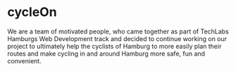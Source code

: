 # cycleOn
We are a team of motivated people, who came together as part of TechLabs Hamburgs Web Development track and decided to continue working on our project to ultimately help the cyclists of Hamburg to more easily plan their routes and make cycling in and around Hamburg more safe, fun and convenient.
